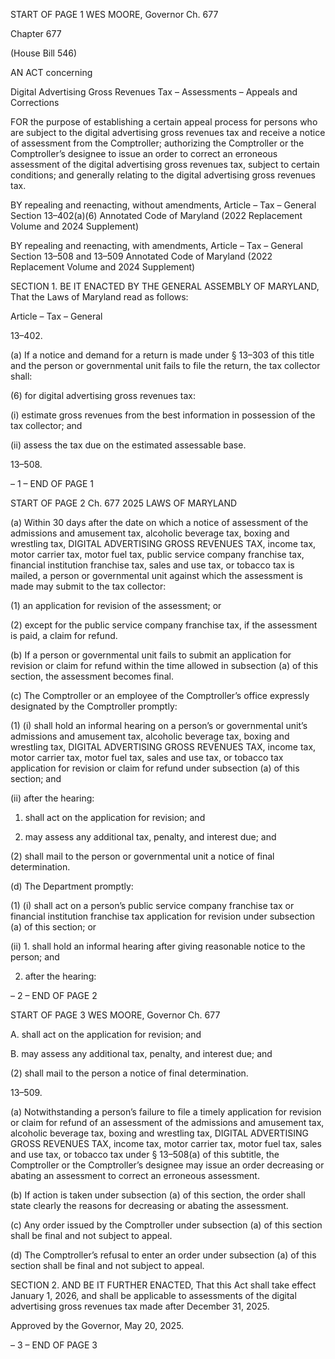 START OF PAGE 1
WES MOORE, Governor Ch. 677

Chapter 677

(House Bill 546)

AN ACT concerning

Digital Advertising Gross Revenues Tax – Assessments – Appeals and
Corrections

FOR the purpose of establishing a certain appeal process for persons who are subject to the
digital advertising gross revenues tax and receive a notice of assessment from the
Comptroller; authorizing the Comptroller or the Comptroller’s designee to issue an
order to correct an erroneous assessment of the digital advertising gross revenues
tax, subject to certain conditions; and generally relating to the digital advertising
gross revenues tax.

BY repealing and reenacting, without amendments,
Article – Tax – General
Section 13–402(a)(6)
Annotated Code of Maryland
(2022 Replacement Volume and 2024 Supplement)

BY repealing and reenacting, with amendments,
Article – Tax – General
Section 13–508 and 13–509
Annotated Code of Maryland
(2022 Replacement Volume and 2024 Supplement)

SECTION 1. BE IT ENACTED BY THE GENERAL ASSEMBLY OF MARYLAND,
That the Laws of Maryland read as follows:

Article – Tax – General

13–402.

(a) If a notice and demand for a return is made under § 13–303 of this title and
the person or governmental unit fails to file the return, the tax collector shall:

(6) for digital advertising gross revenues tax:

(i) estimate gross revenues from the best information in possession
of the tax collector; and

(ii) assess the tax due on the estimated assessable base.

13–508.

– 1 –
END OF PAGE 1

START OF PAGE 2
Ch. 677 2025 LAWS OF MARYLAND

(a) Within 30 days after the date on which a notice of assessment of the
admissions and amusement tax, alcoholic beverage tax, boxing and wrestling tax, DIGITAL
ADVERTISING GROSS REVENUES TAX, income tax, motor carrier tax, motor fuel tax,
public service company franchise tax, financial institution franchise tax, sales and use tax,
or tobacco tax is mailed, a person or governmental unit against which the assessment is
made may submit to the tax collector:

(1) an application for revision of the assessment; or

(2) except for the public service company franchise tax, if the assessment
is paid, a claim for refund.

(b) If a person or governmental unit fails to submit an application for revision or
claim for refund within the time allowed in subsection (a) of this section, the assessment
becomes final.

(c) The Comptroller or an employee of the Comptroller’s office expressly
designated by the Comptroller promptly:

(1) (i) shall hold an informal hearing on a person’s or governmental
unit’s admissions and amusement tax, alcoholic beverage tax, boxing and wrestling tax,
DIGITAL ADVERTISING GROSS REVENUES TAX, income tax, motor carrier tax, motor fuel
tax, sales and use tax, or tobacco tax application for revision or claim for refund under
subsection (a) of this section; and

(ii) after the hearing:

1. shall act on the application for revision; and

2. may assess any additional tax, penalty, and interest due;
and

(2) shall mail to the person or governmental unit a notice of final
determination.

(d) The Department promptly:

(1) (i) shall act on a person’s public service company franchise tax or
financial institution franchise tax application for revision under subsection (a) of this
section; or

(ii) 1. shall hold an informal hearing after giving reasonable
notice to the person; and

2. after the hearing:

– 2 –
END OF PAGE 2

START OF PAGE 3
WES MOORE, Governor Ch. 677

A. shall act on the application for revision; and

B. may assess any additional tax, penalty, and interest due;
and

(2) shall mail to the person a notice of final determination.

13–509.

(a) Notwithstanding a person’s failure to file a timely application for revision or
claim for refund of an assessment of the admissions and amusement tax, alcoholic beverage
tax, boxing and wrestling tax, DIGITAL ADVERTISING GROSS REVENUES TAX, income
tax, motor carrier tax, motor fuel tax, sales and use tax, or tobacco tax under § 13–508(a)
of this subtitle, the Comptroller or the Comptroller’s designee may issue an order
decreasing or abating an assessment to correct an erroneous assessment.

(b) If action is taken under subsection (a) of this section, the order shall state
clearly the reasons for decreasing or abating the assessment.

(c) Any order issued by the Comptroller under subsection (a) of this section shall
be final and not subject to appeal.

(d) The Comptroller’s refusal to enter an order under subsection (a) of this section
shall be final and not subject to appeal.

SECTION 2. AND BE IT FURTHER ENACTED, That this Act shall take effect
January 1, 2026, and shall be applicable to assessments of the digital advertising gross
revenues tax made after December 31, 2025.

Approved by the Governor, May 20, 2025.

– 3 –
END OF PAGE 3